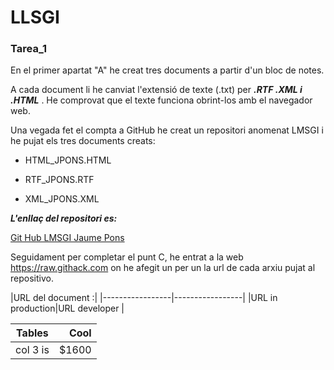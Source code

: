 # LLSGI
### Tarea_1

En el primer apartat "A" he creat tres documents a partir d'un bloc de notes.

A cada document li he canviat l'extensió de texte (.txt) per **_.RTF .XML i .HTML_** .
He comprovat que el texte funciona obrint-los amb el navegador web.

Una vegada fet el compta a GitHub he creat un repositori anomenat LMSGI i he pujat els tres documents creats:

- HTML_JPONS.HTML
+ RTF_JPONS.RTF
- XML_JPONS.XML


**_L'enllaç del repositori es:_**

[Git Hub LMSGI Jaume Pons](https://github.com/jaumepons26/LMSGI)

Seguidament per completar el punt C, he entrat a la web https://raw.githack.com on he afegit un per un la url de cada arxiu pujat al repositivo.

|URL del document                  :|
|-----------------|-----------------|
|URL in production|URL developer    |

| Tables        | Cool  |
| ------------- | -----:|
| col 3 is      | $1600 |
